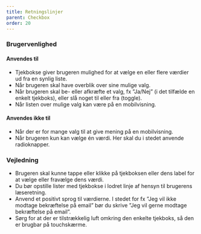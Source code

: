 ```yaml
---
title: Retningslinjer
parent: Checkbox
order: 20
---
```


### Brugervenlighed

#### Anvendes til

- Tjekbokse giver brugeren mulighed for at vælge en eller flere værdier ud fra en synlig liste.
- Når brugeren skal have overblik over sine mulige valg.
- Når brugeren skal be- eller afkræfte et valg, fx ”Ja/Nej” (i det tilfælde en enkelt tjekboks), eller slå noget til eller fra (toggle).
- Når listen over mulige valg kan være på en mobilvisning.

#### Anvendes ikke til

- Når der er for mange valg til at give mening på en mobilvisning.
- Når brugeren kun kan vælge én værdi. Her skal du i stedet anvende radioknapper.

### Vejledning

- Brugeren skal kunne tappe eller klikke på tjekboksen eller dens label for at vælge eller fravælge dens værdi.
- Du bør opstille lister med tjekbokse i lodret linje af hensyn til brugerens læseretning.
- Anvend et positivt sprog til værdierne. I stedet for fx ”Jeg vil ikke modtage bekræftelse på email” bør du skrive ”Jeg vil gerne modtage bekræftelse på email”.
- Sørg for at der er tilstrækkelig luft omkring den enkelte tjekboks, så den er brugbar på touchskærme.
